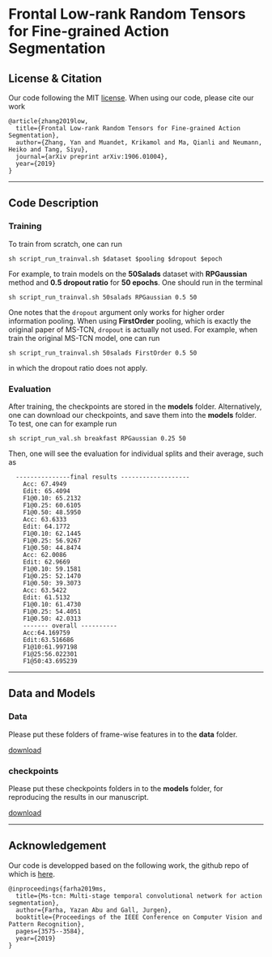 # Frontal Low-rank Random Tensors for Fine-grained Action Segmentation


## License & Citation
Our code following the MIT [license](LICENSE). When using our code, please cite our work
```
@article{zhang2019low,
  title={Frontal Low-rank Random Tensors for Fine-grained Action Segmentation},
  author={Zhang, Yan and Muandet, Krikamol and Ma, Qianli and Neumann, Heiko and Tang, Siyu},
  journal={arXiv preprint arXiv:1906.01004},
  year={2019}
}
```


___
## Code Description

### Training
To train from scratch, one can run

    sh script_run_trainval.sh $dataset $pooling $dropout $epoch
    
For example, to train models on the **50Salads** dataset with **RPGaussian** method and **0.5 dropout ratio** for **50 epochs**. One should run in the terminal

    sh script_run_trainval.sh 50salads RPGaussian 0.5 50

One notes that the ```dropout``` argument only works for higher order information pooling. When using **FirstOrder** pooling, which is exactly the original paper of MS-TCN, 
```dropout``` is actually not used. For example, when train the original MS-TCN model, one can run

    sh script_run_trainval.sh 50salads FirstOrder 0.5 50
in which the dropout ratio does not apply.
 

### Evaluation
After training, the checkpoints are stored in the __models__ folder. Alternatively, one can download our checkpoints, and save them into the __models__ folder. To test, one can for example run

    sh script_run_val.sh breakfast RPGaussian 0.25 50
    

Then, one will see the evaluation for individual splits and their average, such as 

      ---------------final results -------------------
        Acc: 67.4949
        Edit: 65.4094
        F1@0.10: 65.2132
        F1@0.25: 60.6105
        F1@0.50: 48.5950
        Acc: 63.6333
        Edit: 64.1772
        F1@0.10: 62.1445
        F1@0.25: 56.9267
        F1@0.50: 44.8474
        Acc: 62.0086
        Edit: 62.9669
        F1@0.10: 59.1581
        F1@0.25: 52.1470
        F1@0.50: 39.3073
        Acc: 63.5422
        Edit: 61.5132
        F1@0.10: 61.4730
        F1@0.25: 54.4051
        F1@0.50: 42.0313
        ------- overall ----------
        Acc:64.169759
        Edit:63.516686
        F1@10:61.997198
        F1@25:56.022301
        F1@50:43.695239



___
## Data and Models

### Data
Please put these folders of frame-wise features in to the __data__ folder.

[download](https://github.com/yabufarha/ms-tcn)



### checkpoints
Please put these checkpoints folders in to the __models__ folder, for reproducing the results in our manuscript.

[download](https://drive.google.com/file/d/1SX4nQOA9kvUHjfalAxjF_u5e2Ruy_2m0/view?usp=sharing)



___
## Acknowledgement
Our code is developped based on the following work, the github repo of which is [here](https://github.com/yabufarha/ms-tcn).

    @inproceedings{farha2019ms,
      title={Ms-tcn: Multi-stage temporal convolutional network for action segmentation},
      author={Farha, Yazan Abu and Gall, Jurgen},
      booktitle={Proceedings of the IEEE Conference on Computer Vision and Pattern Recognition},
      pages={3575--3584},
      year={2019}
    }
